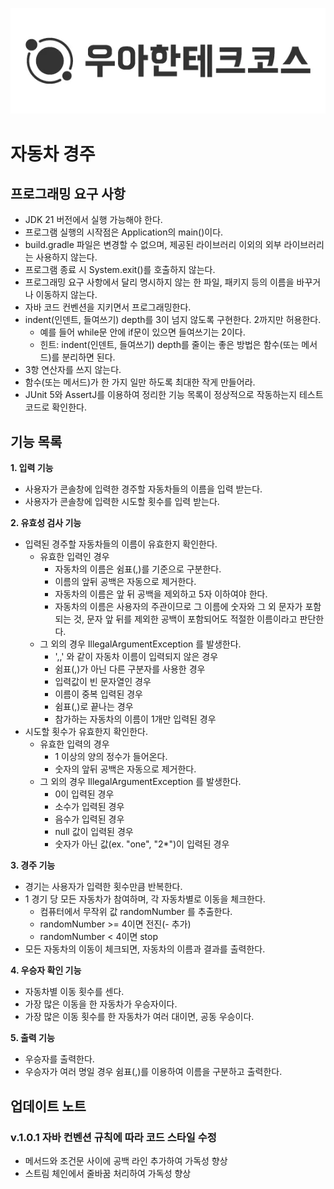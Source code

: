<p align="center">
  <img src="https://github.com/YeonjiIsGonji/java-calculator-7/blob/YeonjiIsGonji/%E1%84%8B%E1%85%AE%E1%84%90%E1%85%A6%E1%84%8F%E1%85%A9%20%E1%84%85%E1%85%A9%E1%84%80%E1%85%A9.png?raw=true">
</p>

# 자동차 경주

## 프로그래밍 요구 사항
- JDK 21 버전에서 실행 가능해야 한다.
- 프로그램 실행의 시작점은 Application의 main()이다.
- build.gradle 파일은 변경할 수 없으며, 제공된 라이브러리 이외의 외부 라이브러리는 사용하지 않는다.
- 프로그램 종료 시 System.exit()를 호출하지 않는다.
- 프로그래밍 요구 사항에서 달리 명시하지 않는 한 파일, 패키지 등의 이름을 바꾸거나 이동하지 않는다.
- 자바 코드 컨벤션을 지키면서 프로그래밍한다.
- indent(인덴트, 들여쓰기) depth를 3이 넘지 않도록 구현한다. 2까지만 허용한다.
  - 예를 들어 while문 안에 if문이 있으면 들여쓰기는 2이다.
  - 힌트: indent(인덴트, 들여쓰기) depth를 줄이는 좋은 방법은 함수(또는 메서드)를 분리하면 된다.
- 3항 연산자를 쓰지 않는다.
- 함수(또는 메서드)가 한 가지 일만 하도록 최대한 작게 만들어라.
- JUnit 5와 AssertJ를 이용하여 정리한 기능 목록이 정상적으로 작동하는지 테스트 코드로 확인한다.

## 기능 목록
**1. 입력 기능**
- 사용자가 콘솔창에 입력한 경주할 자동차들의 이름을 입력 받는다.
- 사용자가 콘솔창에 입력한 시도할 횟수를 입력 받는다.

**2. 유효성 검사 기능**
- 입력된 경주할 자동차들의 이름이 유효한지 확인한다.
  - 유효한 입력인 경우
    - 자동차의 이름은 쉼표(,)를 기준으로 구분한다.
    - 이름의 앞뒤 공백은 자동으로 제거한다.
    - 자동차의 이름은 앞 뒤 공백을 제외하고 5자 이하여야 한다.
    - 자동차의 이름은 사용자의 주관이므로 그 이름에 숫자와 그 외 문자가 포함되는 것, 문자 앞 뒤를 제외한 공백이 포함되어도 적절한 이름이라고 판단한다. 
  - 그 외의 경우 IllegalArgumentException 를 발생한다.
    - ',,' 와 같이 자동차 이름이 입력되지 않은 경우
    - 쉼표(,)가 아닌 다른 구분자를 사용한 경우
    - 입력값이 빈 문자열인 경우
    - 이름이 중복 입력된 경우
    - 쉼표(,)로 끝나는 경우
    - 참가하는 자동차의 이름이 1개만 입력된 경우
- 시도할 횟수가 유효한지 확인한다.
  - 유효한 입력의 경우
    - 1 이상의 양의 정수가 들어온다.
    - 숫자의 앞뒤 공백은 자동으로 제거한다.
  - 그 외의 경우 IllegalArgumentException 를 발생한다.
    - 0이 입력된 경우
    - 소수가 입력된 경우
    - 음수가 입력된 경우
    - null 값이 입력된 경우
    - 숫자가 아닌 값(ex. "one", "2*")이 입력된 경우

**3. 경주 기능**
- 경기는 사용자가 입력한 횟수만큼 반복한다.
- 1 경기 당 모든 자동차가 참여하며, 각 자동차별로 이동을 체크한다.
  - 컴퓨터에서 무작위 값 randomNumber 를 추출한다.
  - randomNumber >= 4이면 전진(- 추가)
  - randomNumber < 4이면 stop
- 모든 자동차의 이동이 체크되면, 자동차의 이름과 결과를 출력한다.

**4. 우승자 확인 기능**
- 자동차별 이동 횟수를 센다.
- 가장 많은 이동을 한 자동차가 우승자이다.
- 가장 많은 이동 횟수를 한 자동차가 여러 대이면, 공동 우승이다.

**5. 출력 기능**
- 우승자를 출력한다.
- 우승자가 여러 명일 경우 쉼표(,)를 이용하여 이름을 구분하고 출력한다.

## 업데이트 노트
### v.1.0.1 자바 컨벤션 규칙에 따라 코드 스타일 수정
- 메서드와 조건문 사이에 공백 라인 추가하여 가독성 향상
- 스트림 체인에서 줄바꿈 처리하여 가독성 향상